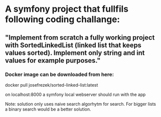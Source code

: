 # A symfony project that fullfils following coding challange:

## "Implement from scratch a fully working project with SortedLinkedList (linked list that keeps values sorted). Implement only string and int values for example purposes."

### Docker image can be downloaded from here:
docker pull josefrezek/sorted-linked-list:latest

on localhost:8000 a symfony local webserver should run with the app

Note:
solution only uses naive search algorhytm for search. For bigger lists a binary search would be a better solution.
